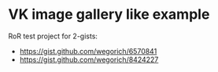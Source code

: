 VK image gallery like example
==============

RoR test project for 2-gists: 

- https://gist.github.com/wegorich/6570841 
- https://gist.github.com/wegorich/8424227
